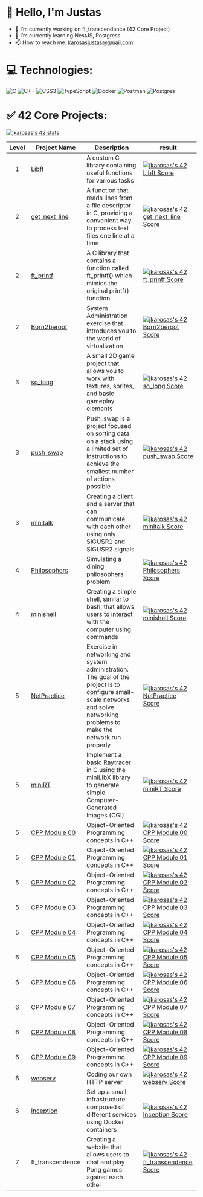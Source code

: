 # 👋 Hello, I'm Justas

- 🔭 I’m currently working on ft_transcendance (42 Core Project)
- 🌱 I’m currently learning NestJS, Postgress
- 📫 How to reach me: karosasjustas@gmail.com

# 💻 Technologies:
![C](https://img.shields.io/badge/c-%2300599C.svg?style=for-the-badge&logo=c&logoColor=white) ![C++](https://img.shields.io/badge/c++-%2300599C.svg?style=for-the-badge&logo=c%2B%2B&logoColor=white) ![CSS3](https://img.shields.io/badge/css3-%231572B6.svg?style=for-the-badge&logo=css3&logoColor=white) ![TypeScript](https://img.shields.io/badge/typescript-%23007ACC.svg?style=for-the-badge&logo=typescript&logoColor=white) ![Docker](https://img.shields.io/badge/docker-%230db7ed.svg?style=for-the-badge&logo=docker&logoColor=white) ![Postman](https://img.shields.io/badge/Postman-FF6C37?style=for-the-badge&logo=postman&logoColor=white) ![Postgres](https://img.shields.io/badge/postgres-%23316192.svg?style=for-the-badge&logo=postgresql&logoColor=white)

# ✅ 42 Core Projects:

[![jkarosas's 42 stats](https://badge42.vercel.app/api/v2/clknmr618001108mjxhcpt0ku/stats?cursusId=21&coalitionId=353)](https://github.com/JaeSeoKim/badge42)

| Level | Project Name      | Description                         | result |
|-------|-------------------|-------------------------------------|--------|
| <div align="center">1</div> | [Libft](https://github.com/Juzanok/Libft) | A custom C library containing useful functions for various tasks | [![jkarosas's 42 Libft Score](https://badge42.vercel.app/api/v2/clknmr618001108mjxhcpt0ku/project/2407639)](https://github.com/JaeSeoKim/badge42) |
| <div align="center">2</div> | [get_next_line](https://github.com/Juzanok/get_next_line) | A function that reads lines from a file descriptor in C, providing a convenient way to process text files one line at a time | [![jkarosas's 42 get_next_line Score](https://badge42.vercel.app/api/v2/clknmr618001108mjxhcpt0ku/project/2427707)](https://github.com/JaeSeoKim/badge42) |
| <div align="center">2</div> | [ft_printf](https://github.com/Juzanok/ft_printf) | A C library that contains a function called ft_printf() which mimics the original printf() function | [![jkarosas's 42 ft_printf Score](https://badge42.vercel.app/api/v2/clknmr618001108mjxhcpt0ku/project/2430454)](https://github.com/JaeSeoKim/badge42) |
| <div align="center">2</div> | [Born2beroot](https://github.com/Juzanok/Born2beroot) | System Administration exercise that introduces you to the world of virtualization | [![jkarosas's 42 Born2beroot Score](https://badge42.vercel.app/api/v2/clknmr618001108mjxhcpt0ku/project/2447089)](https://github.com/JaeSeoKim/badge42) |
| <div align="center">3</div> | [so_long](https://github.com/Juzanok/so_long) | A small 2D game project that allows you to work with textures, sprites, and basic gameplay elements | [![jkarosas's 42 so_long Score](https://badge42.vercel.app/api/v2/clknmr618001108mjxhcpt0ku/project/2527171)](https://github.com/JaeSeoKim/badge42) |
| <div align="center">3</div> | [push_swap](https://github.com/Juzanok/push_swap) | Push_swap is a project focused on sorting data on a stack using a limited set of instructions to achieve the smallest number of actions possible | [![jkarosas's 42 push_swap Score](https://badge42.vercel.app/api/v2/clknmr618001108mjxhcpt0ku/project/2465900)](https://github.com/JaeSeoKim/badge42) |
| <div align="center">3</div> | [minitalk](https://github.com/Juzanok/minitalk) | Creating a client and a server that can communicate with each other using only SIGUSR1 and SIGUSR2 signals | [![jkarosas's 42 minitalk Score](https://badge42.vercel.app/api/v2/clknmr618001108mjxhcpt0ku/project/2529292)](https://github.com/JaeSeoKim/badge42) |
| <div align="center">4</div> | [Philosophers](https://github.com/Juzanok/Philosophers) | Simulating a dining philosophers problem | [![jkarosas's 42 Philosophers Score](https://badge42.vercel.app/api/v2/clknmr618001108mjxhcpt0ku/project/2540060)](https://github.com/JaeSeoKim/badge42) |
| <div align="center">4</div> | [minishell](https://github.com/Juzanok/minishell) | Creating a simple shell, similar to bash, that allows users to interact with the computer using commands | [![jkarosas's 42 minishell Score](https://badge42.vercel.app/api/v2/clknmr618001108mjxhcpt0ku/project/2621799)](https://github.com/JaeSeoKim/badge42) |
| <div align="center">5</div> | [NetPractice](https://github.com/Juzanok/NetPractice) | Exercise in networking and system administration. The goal of the project is to configure small-scale networks and solve networking problems to make the network run properly | [![jkarosas's 42 NetPractice Score](https://badge42.vercel.app/api/v2/clknmr618001108mjxhcpt0ku/project/2775704)](https://github.com/JaeSeoKim/badge42) |
| <div align="center">5</div> | [miniRT](https://github.com/Juzanok/miniRT) | Implement a basic Raytracer in C using the miniLibX library to generate simple Computer-Generated Images (CGI) | [![jkarosas's 42 miniRT Score](https://badge42.vercel.app/api/v2/clknmr618001108mjxhcpt0ku/project/2903399)](https://github.com/JaeSeoKim/badge42) |
| <div align="center">5</div> | [CPP Module 00](https://github.com/Juzanok/CPP_Modules/tree/main/00) | Object-Oriented Programming concepts in C++ | [![jkarosas's 42 CPP Module 00 Score](https://badge42.vercel.app/api/v2/clknmr618001108mjxhcpt0ku/project/2768962)](https://github.com/JaeSeoKim/badge42) |
| <div align="center">5</div> | [CPP Module 01](https://github.com/Juzanok/CPP_Modules/tree/main/01) | Object-Oriented Programming concepts in C++ | [![jkarosas's 42 CPP Module 01 Score](https://badge42.vercel.app/api/v2/clknmr618001108mjxhcpt0ku/project/2775862)](https://github.com/JaeSeoKim/badge42) |
| <div align="center">5</div> | [CPP Module 02](https://github.com/Juzanok/CPP_Modules/tree/main/02) | Object-Oriented Programming concepts in C++ | [![jkarosas's 42 CPP Module 02 Score](https://badge42.vercel.app/api/v2/clknmr618001108mjxhcpt0ku/project/2829191)](https://github.com/JaeSeoKim/badge42) |
| <div align="center">5</div> | [CPP Module 03](https://github.com/Juzanok/CPP_Modules/tree/main/03) | Object-Oriented Programming concepts in C++ | [![jkarosas's 42 CPP Module 03 Score](https://badge42.vercel.app/api/v2/clknmr618001108mjxhcpt0ku/project/2851244)](https://github.com/JaeSeoKim/badge42) |
| <div align="center">5</div> | [CPP Module 04](https://github.com/Juzanok/CPP_Modules/tree/main/04) | Object-Oriented Programming concepts in C++ | [![jkarosas's 42 CPP Module 04 Score](https://badge42.vercel.app/api/v2/clknmr618001108mjxhcpt0ku/project/2858907)](https://github.com/JaeSeoKim/badge42) |
| <div align="center">6</div> | [CPP Module 05](https://github.com/Juzanok/CPP_Modules/tree/main/05) | Object-Oriented Programming concepts in C++ | [![jkarosas's 42 CPP Module 05 Score](https://badge42.vercel.app/api/v2/clknmr618001108mjxhcpt0ku/project/2863242)](https://github.com/JaeSeoKim/badge42) |
| <div align="center">6</div> | [CPP Module 06](https://github.com/Juzanok/CPP_Modules/tree/main/06) | Object-Oriented Programming concepts in C++ | [![jkarosas's 42 CPP Module 06 Score](https://badge42.vercel.app/api/v2/clknmr618001108mjxhcpt0ku/project/2871308)](https://github.com/JaeSeoKim/badge42) |
| <div align="center">6</div> | [CPP Module 07](https://github.com/Juzanok/CPP_Modules/tree/main/07) | Object-Oriented Programming concepts in C++ | [![jkarosas's 42 CPP Module 07 Score](https://badge42.vercel.app/api/v2/clknmr618001108mjxhcpt0ku/project/2887396)](https://github.com/JaeSeoKim/badge42) |
| <div align="center">6</div> | [CPP Module 08](https://github.com/Juzanok/CPP_Modules/tree/main/08) | Object-Oriented Programming concepts in C++ | [![jkarosas's 42 CPP Module 08 Score](https://badge42.vercel.app/api/v2/clknmr618001108mjxhcpt0ku/project/2894267)](https://github.com/JaeSeoKim/badge42) |
| <div align="center">6</div> | [CPP Module 09](https://github.com/Juzanok/CPP_Modules/tree/main/09) | Object-Oriented Programming concepts in C++ | [![jkarosas's 42 CPP Module 09 Score](https://badge42.vercel.app/api/v2/clknmr618001108mjxhcpt0ku/project/3026640)](https://github.com/JaeSeoKim/badge42) |
| <div align="center">6</div> | [webserv](https://github.com/Juzanok/webserv) | Coding our own HTTP server | [![jkarosas's 42 webserv Score](https://badge42.vercel.app/api/v2/clknmr618001108mjxhcpt0ku/project/3012731)](https://github.com/JaeSeoKim/badge42) |
| <div align="center">6</div> | [Inception](https://github.com/Juzanok/Inception) | Set up a small infrastructure composed of different services using Docker containers |  [![jkarosas's 42 Inception Score](https://badge42.vercel.app/api/v2/clknmr618001108mjxhcpt0ku/project/3012579)](https://github.com/JaeSeoKim/badge42) |
| <div align="center">7</div> | ft_transcendence | Creating a website that allows users to chat and play Pong games against each other | [![jkarosas's 42 ft_transcendence Score](https://badge42.vercel.app/api/v2/clknmr618001108mjxhcpt0ku/project/3205842)](https://github.com/JaeSeoKim/badge42) |
